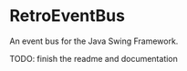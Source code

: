 # RetroEventBus

An event bus for the Java Swing Framework.

TODO: finish the readme and documentation
